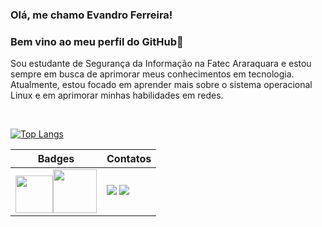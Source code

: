 ### Olá, me chamo Evandro Ferreira! 
### Bem vino ao meu perfil do GitHub👋

Sou estudante de Segurança da Informação na Fatec Araraquara e estou sempre em busca de aprimorar meus conhecimentos em tecnologia. Atualmente, estou focado em aprender mais sobre o sistema operacional Linux e em aprimorar minhas habilidades em redes.
<p><br>


[![Top Langs](https://github-readme-stats.vercel.app/api/top-langs/?username=Epirez&layout=compact)](https://github.com/anuraghazra/github-readme-stats)

  
| Badges                                     |    Contatos                                                                                             |   
|--------------------------------------------|---------------------------------------------------------------------------------------------------------|
|  [<img src="https://images.credly.com/size/340x340/images/70d71df5-f3dc-4380-9b9d-f22513a70417/CCNAITN__1_.png" width="60" height="60"/>](https://www.credly.com/badges/1aa429d0-715e-4962-9078-8adec2f278bb)[<img src="https://images.credly.com/size/340x340/images/0ab768d9-dda0-439e-aeef-edfa6e0f3579/image.png" width="70" height="70"/>](https://www.credly.com/badges/1f9fe7f4-30f7-4b82-ba67-1acc1a931fea)  |  <a href="https://www.linkedin.com/in/evandrofmp/" target="_blank"><img src="https://img.shields.io/badge/-LinkedIn-%230077B5?style=for-the-badge&logo=linkedin&logoColor=white" target="_blank"></a> <a href = "mailto:evandrofemp@gmail.com"><img src="https://img.shields.io/badge/Gmail-D14836?style=for-the-badge&logo=gmail&logoColor=white" target="_blank"></a> |
 





<!--
**Epirez/Epirez** is a ✨ _special_ ✨ repository because its `README.md` (this file) appears on your GitHub profile.

Here are some ideas to get you started:

- 🔭 I’m currently working on ...
- 🌱 I’m currently learning ...
- 👯 I’m looking to collaborate on ...
- 🤔 I’m looking for help with ...
- 💬 Ask me about ...
- 📫 How to reach me: ...
- 😄 Pronouns: ...
- ⚡ Fun fact: ...
-->
